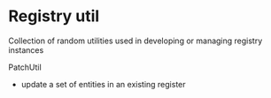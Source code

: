 # Registry util

Collection of random utilities used in developing or managing registry instances

PatchUtil
   - update a set of entities in an existing register